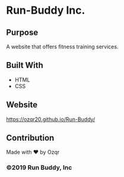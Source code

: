 # Run-Buddy Inc.

## Purpose
A website that offers fitness training services.

## Built With
* HTML
* CSS

## Website
https://ozqr20.github.io/Run-Buddy/

## Contribution
Made with ❤️ by Ozqr

### ©️2019 Run Buddy, Inc
